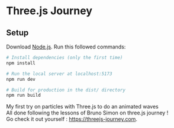 # Three.js Journey

## Setup
Download [Node.js](https://nodejs.org/en/download/).
Run this followed commands:

``` bash
# Install dependencies (only the first time)
npm install

# Run the local server at localhost:5173
npm run dev

# Build for production in the dist/ directory
npm run build
```
My first try on particles with Three.js to do an animated waves  
All done following the lessons of Bruno Simon on three.js journey !   
Go check it out yourself : https://threejs-journey.com.
